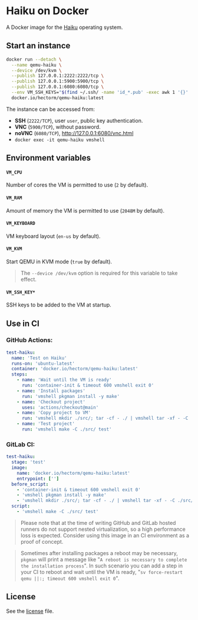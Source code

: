 # Haiku on Docker

A Docker image for the [Haiku](https://www.haiku-os.org) operating system.

## Start an instance
```sh
docker run --detach \
  --name qemu-haiku \
  --device /dev/kvm \
  --publish 127.0.0.1:2222:2222/tcp \
  --publish 127.0.0.1:5900:5900/tcp \
  --publish 127.0.0.1:6080:6080/tcp \
  --env VM_SSH_KEYS="$(find ~/.ssh/ -name 'id_*.pub' -exec awk 1 '{}' ';')" \
  docker.io/hectorm/qemu-haiku:latest
```

The instance can be accessed from:
 * **SSH** (`2222/TCP`), user `user`, public key authentication.
 * **VNC** (`5900/TCP`), without password.
 * **noVNC** (`6080/TCP`), http://127.0.0.1:6080/vnc.html
 * `docker exec -it qemu-haiku vmshell`

## Environment variables
#### `VM_CPU`
Number of cores the VM is permitted to use (`2` by default).

#### `VM_RAM`
Amount of memory the VM is permitted to use (`2048M` by default).

#### `VM_KEYBOARD`
VM keyboard layout (`en-us` by default).

#### `VM_KVM`
Start QEMU in KVM mode (`true` by default).
> The `--device /dev/kvm` option is required for this variable to take effect.

#### `VM_SSH_KEY*`
SSH keys to be added to the VM at startup.

## Use in CI

### GitHub Actions:

```yaml
test-haiku:
  name: 'Test on Haiku'
  runs-on: 'ubuntu-latest'
  container: 'docker.io/hectorm/qemu-haiku:latest'
  steps:
    - name: 'Wait until the VM is ready'
      run: 'container-init & timeout 600 vmshell exit 0'
    - name: 'Install packages'
      run: 'vmshell pkgman install -y make'
    - name: 'Checkout project'
      uses: 'actions/checkout@main'
    - name: 'Copy project to VM'
      run: 'vmshell mkdir ./src/; tar -cf - ./ | vmshell tar -xf - -C ./src/'
    - name: 'Test project'
      run: 'vmshell make -C ./src/ test'
```

### GitLab CI:

```yaml
test-haiku:
  stage: 'test'
  image:
    name: 'docker.io/hectorm/qemu-haiku:latest'
    entrypoint: ['']
  before_script:
    - 'container-init & timeout 600 vmshell exit 0'
    - 'vmshell pkgman install -y make'
    - 'vmshell mkdir ./src/; tar -cf - ./ | vmshell tar -xf - -C ./src/'
  script:
    - 'vmshell make -C ./src/ test'
```

> Please note that at the time of writing GitHub and GitLab hosted runners do not support nested virtualization, so a high performance loss is expected. Consider using this image in an CI environment as a proof of concept.

> Sometimes after installing packages a reboot may be necessary, `pkgman` will print a message like "`A reboot is necessary to complete the installation process`". In such scenario you can add a step in your CI to reboot and wait until the VM is ready, "`sv force-restart qemu ||:; timeout 600 vmshell exit 0`".

## License
See the [license](LICENSE.md) file.
